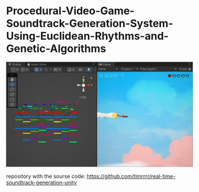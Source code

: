 # Procedural-Video-Game-Soundtrack-Generation-System-Using-Euclidean-Rhythms-and-Genetic-Algorithms

![Alt text](https://raw.githubusercontent.com/timrrrr/Procedural-Video-Game-Soundtrack-Generation-System-Using-Euclidean-Rhythms-and-Genetic-Algorithms/main/screenshot1.jpeg)

repository with the sourse code:
https://github.com/timrrrr/real-time-soundtrack-generation-unity
